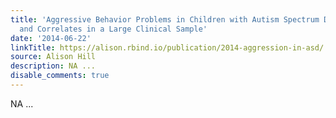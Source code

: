 ```yaml
---
title: 'Aggressive Behavior Problems in Children with Autism Spectrum Disorders: Prevalence
  and Correlates in a Large Clinical Sample'
date: '2014-06-22'
linkTitle: https://alison.rbind.io/publication/2014-aggression-in-asd/
source: Alison Hill
description: NA ...
disable_comments: true
---
```

NA ...